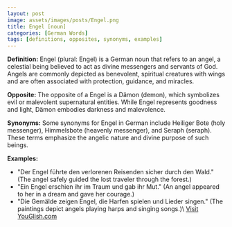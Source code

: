 ```yaml
---
layout: post
image: assets/images/posts/Engel.png
title: Engel [noun]
categories: [German Words]
tags: [definitions, opposites, synonyms, examples]
---
```


**Definition:**
Engel (plural: Engel) is a German noun that refers to an angel, a celestial being believed to act as divine messengers and servants of God. Angels are commonly depicted as benevolent, spiritual creatures with wings and are often associated with protection, guidance, and miracles.

**Opposite:**
The opposite of a Engel is a Dämon (demon), which symbolizes evil or malevolent supernatural entities. While Engel represents goodness and light, Dämon embodies darkness and malevolence.

**Synonyms:**
Some synonyms for Engel in German include Heiliger Bote (holy messenger), Himmelsbote (heavenly messenger), and Seraph (seraph). These terms emphasize the angelic nature and divine purpose of such beings.

**Examples:**
- "Der Engel führte den verlorenen Reisenden sicher durch den Wald." (The angel safely guided the lost traveler through the forest.)
- "Ein Engel erschien ihr im Traum und gab ihr Mut." (An angel appeared to her in a dream and gave her courage.)
- "Die Gemälde zeigen Engel, die Harfen spielen und Lieder singen." (The paintings depict angels playing harps and singing songs.)\ <a id="yg-widget-0" class="youglish-widget" data-query="Engel" data-lang="german" data-components="8412" data-auto-start="0" data-bkg-color="theme_light" data-title="How%20to%20pronounce%20Engel%20in%20German"  rel="nofollow" href="https://youglish.com">Visit YouGlish.com</a><script async src="https://youglish.com/public/emb/widget.js" charset="utf-8"></script>